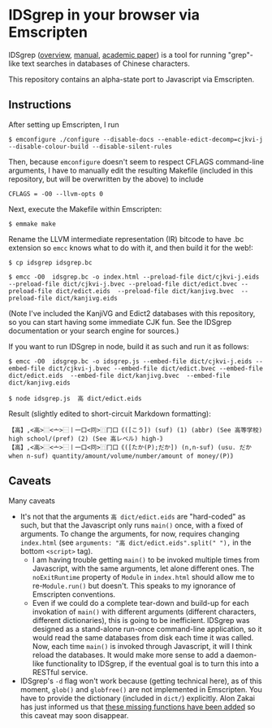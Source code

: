 IDSgrep in your browser via Emscripten
======================================

IDSgrep ([overview](http://tsukurimashou.sourceforge.jp/idsgrep.php.en), [manual](http://tsukurimashou.sourceforge.jp/idsgrep.pdf), [academic paper](http://arxiv.org/abs/1404.5585)) is a tool for running "grep"-like text searches in databases of Chinese characters.

This repository contains an alpha-state port to Javascript via Emscripten.

Instructions
------------
After setting up Emscripten, I run

```
$ emconfigure ./configure --disable-docs --enable-edict-decomp=cjkvi-j --disable-colour-build --disable-silent-rules
```

Then, because `emconfigure` doesn't seem to respect CFLAGS command-line arguments, I have to manually edit the resulting Makefile (included in this repository, but will be overwritten by the above) to include

```make
CFLAGS = -O0 --llvm-opts 0
```

Next, execute the Makefile within Emscripten:

```
$ emmake make
```

Rename the LLVM intermediate representation (IR) bitcode to have .bc extension so `emcc` knows what to do with it, and then build it for the web!:

```
$ cp idsgrep idsgrep.bc 

$ emcc -O0  idsgrep.bc -o index.html --preload-file dict/cjkvi-j.eids --preload-file dict/cjkvi-j.bvec --preload-file dict/edict.bvec --preload-file dict/edict.eids  --preload-file dict/kanjivg.bvec  --preload-file dict/kanjivg.eids
```

(Note I've included the KanjiVG and Edict2 databases with this repository, so you can start having some immediate CJK fun. See the IDSgrep documentation or your search engine for sources.)

If you want to run IDSgrep in node, build it as such and run it as follows:

```
$ emcc -O0  idsgrep.bc -o idsgrep.js --embed-file dict/cjkvi-j.eids --embed-file dict/cjkvi-j.bvec --embed-file dict/edict.bvec --embed-file dict/edict.eids  --embed-file dict/kanjivg.bvec  --embed-file dict/kanjivg.eids

$ node idsgrep.js  高 dict/edict.eids
```
Result (slightly edited to short-circuit Markdown formatting):
```
【高】,<高>⿳<亠>⿱丨一口<冋>⿵冂口｟([こう]) (suf) (1) (abbr) (See 高等学校) high school/(pref) (2) (See 高レベル) high-｠
【高】,<高>⿳<亠>⿱丨一口<冋>⿵冂口｟([たか(P);だか]) (n,n-suf) (usu. だか when n-suf) quantity/amount/volume/number/amount of money/(P)｠
```

Caveats
-------
Many caveats

- It's not that the arguments `高 dict/edict.eids` are "hard-coded" as such, but that the Javascript only runs `main()` once, with a fixed of arguments. To change the arguments, for now, requires changing `index.html` (see `arguments: "高 dict/edict.eids".split(" "),` in the bottom `<script>` tag).
	+ I am having trouble getting `main()` to be invoked multiple times from Javascript, with the same arguments, let alone different ones. The `noExitRuntime` property of `Module` in `index.html` should allow me to re-`Module.run()` but doesn't. This speaks to my ignorance of Emscripten conventions.
	+ Even if we could do a complete tear-down and build-up for each invokation of `main()` with different arguments (different characters, different dictionaries), this is going to be inefficient. IDSgrep was designed as a stand-alone run-once command-line application, so it would read the same databases from disk each time it was called. Now, each time `main()` is invoked through Javascript, it will I think reload the databases. It would make more sense to add a daemon-like functionality to IDSgrep, if the eventual goal is to turn this into a RESTful service.
- IDSgrep's `-d` flag won't work because (getting technical here), as of this moment, `glob()` and `globfree()` are not implemented in Emscripten. You have to provide the dictionary (included in `dict/`) explicitly. Alon Zakai has just informed us that [these missing functions have been added](https://github.com/kripken/emscripten/issues/1944#issuecomment-54735169) so this caveat may soon disappear.
